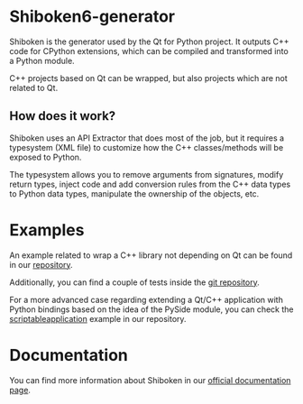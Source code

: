 # Shiboken6-generator

Shiboken is the generator used by the Qt for Python project.  It outputs C++
code for CPython extensions, which can be compiled and transformed into
a Python module.

C++ projects based on Qt can be wrapped, but also projects which are not
related to Qt.

## How does it work?

Shiboken uses an API Extractor that does most of the job, but it requires
a typesystem (XML file) to customize how the C++ classes/methods will be
exposed to Python.

The typesystem allows you to remove arguments from signatures, modify return
types, inject code and add conversion rules from the C++ data types to Python
data types, manipulate the ownership of the objects, etc.

# Examples

An example related to wrap a C++ library not depending on Qt can be found in
our [repository](https://code.qt.io/cgit/pyside/pyside-setup.git/tree/examples/samplebinding).

Additionally, you can find a couple of tests inside the
[git repository](https://code.qt.io/cgit/pyside/pyside-setup.git/tree/sources/shiboken6/tests).

For a more advanced case regarding extending a Qt/C++ application with Python
bindings based on the idea of the PySide module, you can check the
[scriptableapplication](https://code.qt.io/cgit/pyside/pyside-setup.git/tree/examples/scriptableapplication)
example in our repository.

# Documentation

You can find more information about Shiboken in our
[official documentation page](https://doc.qt.io/qtforpython/shiboken6/).
